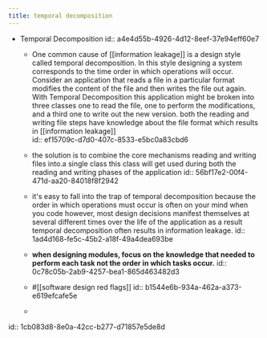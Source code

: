 ```yaml
---
title: temporal decomposition
---
```


- Temporal Decomposition 
id:: a4e4d55b-4926-4d12-8eef-37e94eff60e7
	 - One common cause of [[information leakage]] is a design style called temporal decomposition. In this style designing a system corresponds to the time order in which operations will occur. Consider an application that reads a file in a particular format modifies the content of the file and then writes the file out again. With Temporal Decomposition this application might be broken into three classes one to read the file, one to perform the modifications, and a third one to write out the new version. both the reading and writing file steps have knowledge about the file format which results in [[information leakage]]  
id:: ef15709c-d7d0-407c-8533-e5bc0a83cbd6

	 - the solution is to combine the core mechanisms reading and writing files into.a single class this class will get used during both the reading and writing phases of the application
id:: 56bf17e2-00f4-471d-aa20-84018f8f2942

	 - it's easy to fall into the trap of temporal decomposition because the order in which operations must occur is often on your mind when you code however, most design decisions manifest themselves at several different times over the life of the application as a result temporal decomposition often results in information leakage. 
id:: 1ad4d168-fe5c-45b2-a18f-49a4dea693be

	 - **when designing modules, focus on the knowledge that needed to perform each task not the order in which tasks occur.**
id:: 0c78c05b-2ab9-4257-bea1-865d463482d3

	 - #[[software design red flags]]
id:: b1544e6b-934a-462a-a373-e619efcafe5e

	 - 
id:: 1cb083d8-8e0a-42cc-b277-d71857e5de8d
